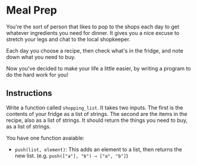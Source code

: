 # Meal Prep

You're the sort of person that likes to pop to the shops each day to get whatever ingredients you need for dinner.
It gives you a nice excuse to stretch your legs and chat to the local shopkeeper.

Each day you choose a recipe, then check what's in the fridge, and note down what you need to buy.

Now you've decided to make your life a little easier, by writing a program to do the hard work for you!

## Instructions

Write a function called `shopping_list`.
It takes two inputs.
The first is the contents of your fridge as a list of strings.
The second are the items in the recipe, also as a list of strings.
It should return the things you need to buy, as a list of strings.

You have one function avaiable:

- `push(list, element)`: This adds an element to a list, then returns the new list. (e.g. `push(["a"], "b") → ["a", "b"]`)
